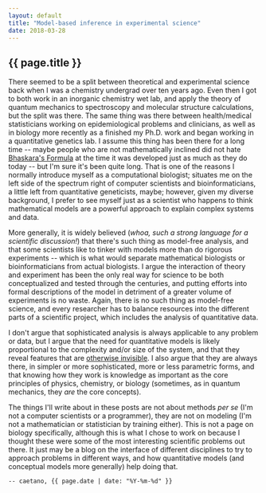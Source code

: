 ```yaml
---
layout: default
title: "Model-based inference in experimental science"
date: 2018-03-28
---
```


## {{ page.title }}
<!-- >Model-based inference in experimental science: putting theory and practice together -->

There seemed to be a split between theoretical and experimental science back when I was a chemistry undergrad over ten years ago. Even then I got to both work in an inorganic chemistry wet lab, and apply the theory of quantum mechanics to spectroscopy and molecular structure calculations, but the split was there. The same thing was there between health/medical statisticians working on epidemiological problems and clinicians, as well as in biology more recently as a finished my Ph.D. work and began working in a quantitative genetics lab.
I assume this thing has been there for a long time -- maybe people who are not mathematically inclined did not hate [Bhaskara's Formula](http://mathworld.wolfram.com/BhaskarasFormula.html) at the time it was developed just as much as they do today -- but I'm sure it's been quite long.
That is one of the reasons I normally introduce myself as a computational biologist; situates me on the left side of the spectrum right of computer scientists and bioinformaticians, a little left from quantitative geneticists, maybe; however, given my diverse background, I prefer to see myself just as a scientist who happens to think mathematical models are a powerful approach to explain complex systems and data.

More generally, it is widely believed (_whoa, such a strong language for a scientific discussion!_) that there's such thing as model-free analysis, and that some scientists like to tinker with models more than do rigorous experiments -- which is what would separate mathematical biologists or bioinformaticians from actual biologists. I argue the interaction of theory and experiment has been the only real way for science to be both conceptualized and tested through the centuries, and putting efforts into formal descriptions of the model in detriment of a greater volume of experiments is no waste. Again, there is no such thing as model-free science, and every researcher has to balance resources into the different parts of a scientific project, which includes the analysis of quantitative data.

I don't argue that sophisticated analysis is always applicable to any problem or data, but I argue that the need for quantitative models is likely proportional to the complexity and/or size of the system, and that they reveal features that are [otherwise invisible](http://journals.plos.org/plosbiology/article?id=10.1371/journal.pbio.0020439).
I also argue that they are always there, in simpler or more sophisticated, more or less parametric forms, and that knowing how they work is knowledge as important as the core principles of physics, chemistry, or biology (sometimes, as in quantum mechanics, they _are_ the core concepts).

The things I'll write about in these posts are not about methods _per se_ (I'm not a computer scientists or a programmer), they are not on modeling (I'm not a mathematician or statistician by training either). This is not a page on biology specifically, although this is what I chose to work on because I thought these were some of the most interesting scientific problems out there.
It just may be a blog on the interface of different disciplines to try to approach problems in different ways, and how quantitative models (and conceptual models more generally) help doing that.

`-- caetano, {{ page.date | date: "%Y-%m-%d" }}`


<!-- [//]: # (comment) -->
